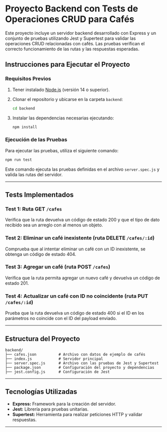 # Proyecto Backend con Tests de Operaciones CRUD para Cafés

Este proyecto incluye un servidor backend desarrollado con Express y un conjunto de pruebas utilizando Jest y Supertest para validar las operaciones CRUD relacionadas con cafés. Las pruebas verifican el correcto funcionamiento de las rutas y las respuestas esperadas.

## Instrucciones para Ejecutar el Proyecto

### Requisitos Previos

1. Tener instalado [Node.js](https://nodejs.org/) (versión 14 o superior).
2. Clonar el repositorio y ubicarse en la carpeta `backend`:

   ```bash
   cd backend
   ```
3. Instalar las dependencias necesarias ejecutando:

   ```bash
   npm install
   ```

### Ejecución de las Pruebas

Para ejecutar las pruebas, utiliza el siguiente comando:

```bash
npm run test
```

Este comando ejecuta las pruebas definidas en el archivo `server.spec.js` y valida las rutas del servidor.

---

## Tests Implementados

### Test 1: Ruta GET `/cafes`
Verifica que la ruta devuelva un código de estado 200 y que el tipo de dato recibido sea un arreglo con al menos un objeto.

### Test 2: Eliminar un café inexistente (ruta DELETE `/cafes/:id`)
Comprueba que al intentar eliminar un café con un ID inexistente, se obtenga un código de estado 404.

### Test 3: Agregar un café (ruta POST `/cafes`)
Verifica que la ruta permita agregar un nuevo café y devuelva un código de estado 201.

### Test 4: Actualizar un café con ID no coincidente (ruta PUT `/cafes/:id`)
Prueba que la ruta devuelva un código de estado 400 si el ID en los parámetros no coincide con el ID del payload enviado.

---

## Estructura del Proyecto

```
backend/
├── cafes.json          # Archivo con datos de ejemplo de cafés
├── index.js            # Servidor principal
├── server.spec.js      # Archivo con las pruebas de Jest y Supertest
├── package.json        # Configuración del proyecto y dependencias
├── jest.config.js      # Configuración de Jest
```

---

## Tecnologías Utilizadas
- **Express:** Framework para la creación del servidor.
- **Jest:** Librería para pruebas unitarias.
- **Supertest:** Herramienta para realizar peticiones HTTP y validar respuestas.

---

